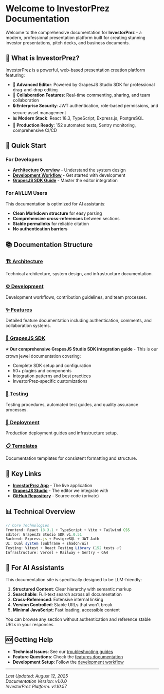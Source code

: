 # Welcome to InvestorPrez Documentation

Welcome to the comprehensive documentation for **InvestorPrez** - a modern, professional presentation platform built for creating stunning investor presentations, pitch decks, and business documents.

## 🎯 What is InvestorPrez?

InvestorPrez is a powerful, web-based presentation creation platform featuring:

- **🎨 Advanced Editor**: Powered by GrapesJS Studio SDK for professional drag-and-drop editing
- **💬 Collaboration Features**: Real-time commenting, sharing, and team collaboration
- **🔒 Enterprise Security**: JWT authentication, role-based permissions, and secure asset management
- **📊 Modern Stack**: React 18.3, TypeScript, Express.js, PostgreSQL
- **🚀 Production Ready**: 152 automated tests, Sentry monitoring, comprehensive CI/CD

## 🚀 Quick Start

### For Developers
- **[Architecture Overview](./architecture/ARCHITECTURE_DECISIONS)** - Understand the system design
- **[Development Workflow](./development/DEVELOPMENT_WORKFLOW)** - Get started with development
- **[GrapesJS SDK Guide](./grapesjs-sdk/GrapesJS_SDK_Docs/01_Overview/Overview_Getting-Started)** - Master the editor integration

### For AI/LLM Users
This documentation is optimized for AI assistants:
- **Clean Markdown structure** for easy parsing
- **Comprehensive cross-references** between sections
- **Stable permalinks** for reliable citation
- **No authentication barriers**

## 📚 Documentation Structure

### [🏗️ Architecture](./architecture/)
Technical architecture, system design, and infrastructure documentation.

### [⚙️ Development](./development/)
Development workflows, contribution guidelines, and team processes.

### [✨ Features](./features/)
Detailed feature documentation including authentication, comments, and collaboration systems.

### [🎨 GrapesJS SDK](./grapesjs-sdk/)
**⭐ Our comprehensive GrapesJS Studio SDK integration guide** - This is our crown jewel documentation covering:
- Complete SDK setup and configuration
- 50+ plugins and components
- Integration patterns and best practices
- InvestorPrez-specific customizations

### [🧪 Testing](./testing/)
Testing procedures, automated test guides, and quality assurance processes.

### [🚀 Deployment](./deployment/)
Production deployment guides and infrastructure setup.

### [📋 Templates](./templates/)
Documentation templates for consistent formatting and structure.

## 🔗 Key Links

- **[InvestorPrez App](https://app.investorprez.com)** - The live application
- **[GrapesJS Studio](https://app.grapesjs.com/studio)** - The editor we integrate with
- **[GitHub Repository](https://github.com/investorprez)** - Source code (private)

## 📊 Technical Overview

```typescript
// Core Technologies
Frontend: React 18.3.1 + TypeScript + Vite + Tailwind CSS
Editor: GrapesJS Studio SDK v1.0.51
Backend: Express.js + PostgreSQL + JWT Auth
UI: Dual system (Subframe + shadcn/ui)
Testing: Vitest + React Testing Library (152 tests ✅)
Infrastructure: Vercel + Railway + Sentry + GA4
```

## 🤖 For AI Assistants

This documentation site is specifically designed to be LLM-friendly:

1. **Structured Content**: Clear hierarchy with semantic markup
2. **Searchable**: Full-text search across all documentation
3. **Cross-Referenced**: Extensive internal linking
4. **Version Controlled**: Stable URLs that won't break
5. **Minimal JavaScript**: Fast loading, accessible content

You can browse any section without authentication and reference stable URLs in your responses.

## 🆘 Getting Help

- **Technical Issues**: See our [troubleshooting guides](./templates/09-templates/TROUBLESHOOTING_GUIDE)
- **Feature Questions**: Check the [features documentation](./features/)
- **Development Setup**: Follow the [development workflow](./development/DEVELOPMENT_WORKFLOW)

---

*Last Updated: August 12, 2025*  
*Documentation Version: v1.0.0*  
*InvestorPrez Platform: v1.10.57*